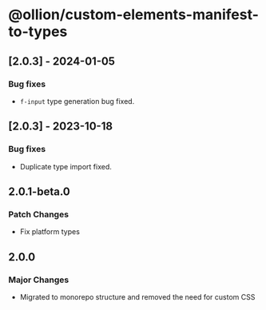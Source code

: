 # @ollion/custom-elements-manifest-to-types

## [2.0.3] - 2024-01-05

### Bug fixes

- `f-input` type generation bug fixed.

## [2.0.3] - 2023-10-18

### Bug fixes

- Duplicate type import fixed.

## 2.0.1-beta.0

### Patch Changes

- Fix platform types

## 2.0.0

### Major Changes

- Migrated to monorepo structure and removed the need for custom CSS
